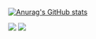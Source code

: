 [![Anurag's GitHub stats](https://github-readme-stats.vercel.app/api?username=ParkJinTol&show_icons=true&theme=tokyonight)](https://github.com/anuraghazra/github-readme-stats)
<div>
<a href="https://www.instagram.com/p_j_s0529" target="_blank"><img src="https://img.shields.io/badge/instagram-E4405F?style=for-the-badge&logo=instagram&logoColor=white"/></a>
<a target="_blank"><img src="https://img.shields.io/badge/pjsjja34@gmailc.com-C8332D?style=for-the-badge&logo=maildotru&logoColor=white"/></a>
</div>
